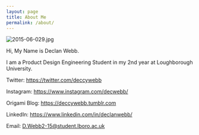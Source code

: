 ```yaml
---
layout: page
title: About Me
permalink: /about/
---
```


![2015-06-029.jpg](https://lh3.googleusercontent.com/daaI69by1hjjjUhIDno4Bnysg7oe_1f8BXxRz-6i-R7Cr_PJXeeDpXHO9bbT8G8Erg5YEdiPVcJOJYPrIjhWyQsOZMT2I56_RZlrKaJi08IWxnm5GMtJcQjKMbWypnoqULQxrlm47BHtVPprub0cfXzeaFOXNn3NcgatT0sRCoGGlURsQpaanwmi11fYrqy9kTCCEnRut_9-lpQbeEfhicsFTU0-T47XbinpSkLY8NNUS-J25xpnlAnOmzeTgG3yDNRTgrfVjsOX4yONJO2jruJ4xFeSLE2kS2JMt33OhGMOfOAi5xCtuBdJ54kkwmKrdUpQnsWryHOiifdLvSC29_EZW8aByBr9jojCQdIhtETM3A5Il5ET-aFJGhF2NOfH4armarb-jJPzA6KIk2nROUOqL9Y7R1b4iESZgFzBKFM123tq__ZSSBm0KjRISOmSgs3E8Upw0ird5QgjMBIQy8OjYQLQ7lSkA4_qW-IHtquXybROtGA2-chucEgOB_YTZLyWQYb43RXWu-OEHsOmxPP2_l_Qs2Tcz0ox3-luwWF0bh7BkfLXmDxQNSWO3_X4pBOJr569AOSBpEUyKhwg9mPV0Qga2DygYpmI2sh8Ubi9ozPp5-BxEg=s500)

Hi, My Name is Declan Webb.

I am a Product Design Engineering Student in my 2nd year at Loughborough University.

Twitter: https://twitter.com/deccywebb

Instagram: https://www.instagram.com/decwebb/

Origami Blog: https://deccywebb.tumblr.com

LinkedIn: https://www.linkedin.com/in/declanwebb/

Email: D.Webb2-15@student.lboro.ac.uk
